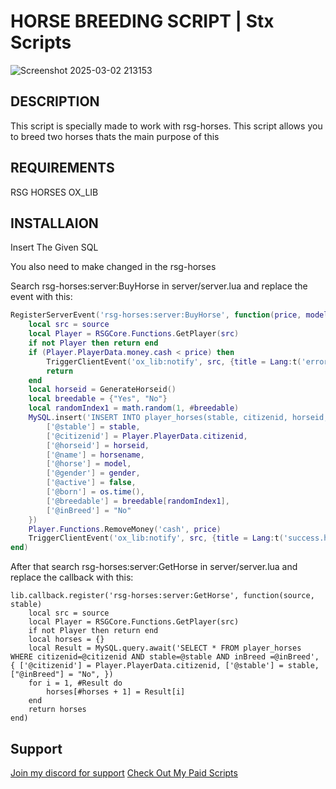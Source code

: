 # HORSE BREEDING SCRIPT | Stx Scripts
![Screenshot 2025-03-02 213153](https://github.com/user-attachments/assets/408eed70-6c4e-440c-b7d4-de67c6a7f21f)

## DESCRIPTION

This script is specially made to work with rsg-horses. This script allows you to breed two horses thats the main purpose of this

## REQUIREMENTS
RSG HORSES
OX_LIB

## INSTALLAION
Insert The Given SQL

You also need to make changed in the rsg-horses

Search rsg-horses:server:BuyHorse in server/server.lua and replace the event with this:
```lua
RegisterServerEvent('rsg-horses:server:BuyHorse', function(price, model, stable, horsename, gender)
    local src = source
    local Player = RSGCore.Functions.GetPlayer(src)
    if not Player then return end
    if (Player.PlayerData.money.cash < price) then
        TriggerClientEvent('ox_lib:notify', src, {title = Lang:t('error.no_cash'), type = 'error', duration = 5000 })
        return
    end
    local horseid = GenerateHorseid()
    local breedable = {"Yes", "No"}
    local randomIndex1 = math.random(1, #breedable)
    MySQL.insert('INSERT INTO player_horses(stable, citizenid, horseid, name, horse, gender, active, born, breedable, inBreed) VALUES(@stable, @citizenid, @horseid, @name, @horse, @gender, @active, @born, @breedable, @inBreed)', {
        ['@stable'] = stable,
        ['@citizenid'] = Player.PlayerData.citizenid,
        ['@horseid'] = horseid,
        ['@name'] = horsename,
        ['@horse'] = model,
        ['@gender'] = gender,
        ['@active'] = false,
        ['@born'] = os.time(),
        ['@breedable'] = breedable[randomIndex1],
        ['@inBreed'] = "No"
    })
    Player.Functions.RemoveMoney('cash', price)
    TriggerClientEvent('ox_lib:notify', src, {title = Lang:t('success.horse_owned'), type = 'success', duration = 5000 })
end)
```

After that search rsg-horses:server:GetHorse in server/server.lua and replace the callback with this:
```
lib.callback.register('rsg-horses:server:GetHorse', function(source, stable)
    local src = source
    local Player = RSGCore.Functions.GetPlayer(src)
    if not Player then return end
    local horses = {}
    local Result = MySQL.query.await('SELECT * FROM player_horses WHERE citizenid=@citizenid AND stable=@stable AND inBreed =@inBreed', { ['@citizenid'] = Player.PlayerData.citizenid, ['@stable'] = stable, ["@inBreed"] = "No", })
    for i = 1, #Result do
        horses[#horses + 1] = Result[i]
    end
    return horses
end)
```
## Support

[Join my discord for support](https://discord.gg/fPjSxEHFMt)
[Check Out My Paid Scripts](https://stxlabs.tebex.io)
